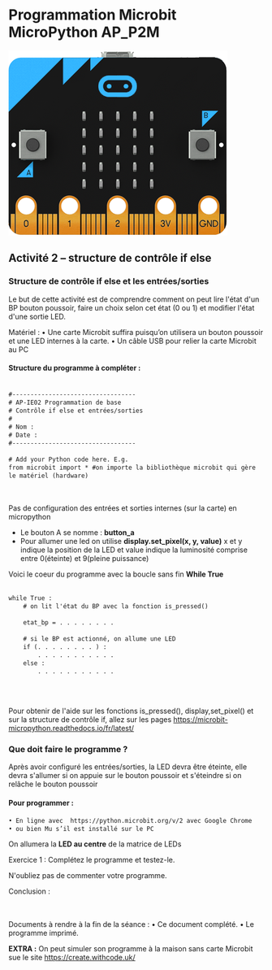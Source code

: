 # Programmation Microbit MicroPython AP_P2M

![Image microbit](../Images/microbit-front.png)

## Activité 2 – structure de contrôle if else

### Structure de contrôle if else et les entrées/sorties

Le but de cette activité est de comprendre comment on peut lire l'état d'un BP bouton poussoir, faire un choix selon cet état (0 ou 1) et modifier l'état d'une sortie LED.

Matériel :
    • Une carte Microbit suffira puisqu’on utilisera un bouton poussoir et une LED internes à la carte.
    • Un câble USB pour relier la carte Microbit au PC

#### Structure du programme à compléter :
<pre>
<code>
#----------------------------------
# AP-IE02 Programmation de base
# Contrôle if else et entrées/sorties
#
# Nom :
# Date :
#----------------------------------

# Add your Python code here. E.g.
from microbit import * #on importe la bibliothèque microbit qui gère le matériel (hardware)
</pre>
</code>
Pas de configuration des entrées et sorties internes (sur la carte) en micropython

- Le bouton A se nomme : **button_a**
- Pour allumer une led on utilise **display.set_pixel(x, y, value)** x et y indique la position de la LED et value indique la luminosité comprise entre 0(éteinte) et 9(pleine puissance)

Voici le coeur du programme avec la boucle sans fin **While True**
<pre>
<code>
while True :
    # on lit l'état du BP avec la fonction is_pressed()

    etat_bp = . . . . . . . .

    # si le BP est actionné, on allume une LED
    if (. . . . . . . . ) :
        . . . . . . . . . . .
    else :
        . . . . . . . . . . .
</pre>
</code>

Pour obtenir de l'aide sur les fonctions is_pressed(), display,set_pixel() et sur la structure de contrôle if, allez sur les pages https://microbit-micropython.readthedocs.io/fr/latest/

### Que doit faire le programme ?
Après avoir configuré les entrées/sorties, la LED devra être éteinte, elle devra s'allumer si on appuie sur le bouton poussoir et s'éteindre si on relâche le bouton poussoir

#### Pour programmer :
    • En ligne avec  https://python.microbit.org/v/2 avec Google Chrome
    • ou bien Mu s’il est installé sur le PC

On allumera la **LED au centre** de la matrice de LEDs

Exercice 1 : Complétez le programme et testez-le.

N'oubliez pas de commenter votre programme.

Conclusion :
<br>
<br>
<br>

Documents à rendre à la fin de la séance :
    • Ce document complété.
    • Le programme imprimé.

**EXTRA :**
On peut simuler son programme à la maison sans carte Microbit sue le site https://create.withcode.uk/
